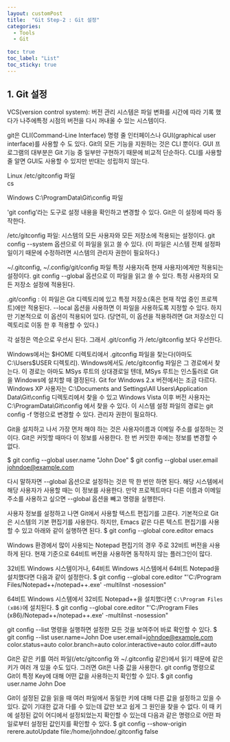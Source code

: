 ```yaml
---
layout: customPost
title:  "Git Step-2 : Git 설정"
categories: 
  - Tools
  - Git
  
toc: true
toc_label: "List"
toc_sticky: true 
---
```

## 1. Git 설정

VCS(version control system): 버전 관리 시스템은 파일 변화를 시간에 따라 기록 했다가 나주에특정 시점의 버전을 다시 꺼내올 수 있는 시스템이다.

git은 CLI(Command-Line Interface) 명령 줄 인터페이스나 GUI(graphical user interface)를 사용할 수 도 있다.
Git의 모든 기능을 지원하는 것은 CLI 뿐이다. GUI 프로그램의 대부분은 Git 기능 중 일부만 구현하기 때문에 비교적 단순하다. 
 CLI를 사용할 줄 알면 GUI도 사용할 수 있지만 반대는 성립하지 않는다.

 Linux
/etc/gitconfig 파일                                                                        
cs

Windows
C:\ProgramData\Git\config 파일      

'git config’라는 도구로 설정 내용을 확인하고 변경할 수 있다. Git은 이 설정에 따라 동작한다.

/etc/gitconfig 파일: 
시스템의 모든 사용자와 모든 저장소에 적용되는 설정이다. git config --system 옵션으로 이 파일을 읽고 쓸 수 있다. 
(이 파일은 시스템 전체 설정파일이기 때문에 수정하려면 시스템의 관리자 권한이 필요하다.)

~/.gitconfig, ~/.config/git/config 파일
특정 사용자(즉 현재 사용자)에게만 적용되는 설정이다. git config --global 옵션으로 이 파일을 읽고 쓸 수 있다. 
특정 사용자의 모든 저장소 설정에 적용된다.

.git/config : 
이 파일은 Git 디렉토리에 있고 특정 저장소(혹은 현재 작업 중인 프로젝트)에만 적용된다. 
--local 옵션을 사용하면 이 파일을 사용하도록 지정할 수 있다. 하지만 기본적으로 이 옵션이 적용되어 있다. 
(당연히, 이 옵션을 적용하려면 Git 저장소인 디렉토리로 이동 한 후 적용할 수 있다.)


각 설정은 역순으로 우선시 된다. 그래서 .git/config 가 /etc/gitconfig 보다 우선한다.

Windows에서는 $HOME 디렉토리에서 .gitconfig 파일을 찾는다(아마도 C:\Users\$USER 디렉토리). 
Windows에서도 /etc/gitconfig 파일은 그 경로에서 찾는다. 이 경로는 아마도 MSys 루트의 상대경로일 텐데, 
MSys 루트는 인스톨러로 Git을 Windows에 설치할 때 결정된다. 
Git for Windows 2.x 버전에서는 조금 다르다. 
Windows XP 사용자는 C:\Documents and Settings\All Users\Application Data\Git\config 디렉토리에서 찾을 수 있고 
Windows Vista 이후 버전 사용자는 C:\ProgramData\Git\config 에서 찾을 수 있다. 
이 시스템 설정 파일의 경로는 git config -f <file> 명령으로 변경할 수 있다. 관리자 권한이 필요하다.


Git을 설치하고 나서 가장 먼저 해야 하는 것은 사용자이름과 이메일 주소를 설정하는 것이다. 
Git은 커밋할 때마다 이 정보를 사용한다. 한 번 커밋한 후에는 정보를 변경할 수 없다.

$ git config --global user.name "John Doe"
$ git config --global user.email johndoe@example.com

다시 말하자면 --global 옵션으로 설정하는 것은 딱 한 번만 하면 된다. 
해당 시스템에서 해당 사용자가 사용할 때는 이 정보를 사용한다. 
만약 프로젝트마다 다른 이름과 이메일 주소를 사용하고 싶으면 --global 옵션을 빼고 명령을 실행한다.


사용자 정보를 설정하고 나면 Git에서 사용할 텍스트 편집기를 고른다. 기본적으로 Git은 시스템의 기본 편집기를 사용한다.
하지만, Emacs 같은 다른 텍스트 편집기를 사용할 수 있고 아래와 같이 실행하면 된다.
$ git config --global core.editor emacs


Windows 환경에서 많이 사용되는 Notepad 편집기의 경우 주로 32비트 버전을 사용하게 된다. 
현재 기준으로 64비트 버전을 사용하면 동작하지 않는 플러그인이 많다. 

32비트 Windows 시스템이거나, 64비트 Windows 시스템에서 64비트 Notepad을 설치했다면 다음과 같이 설정한다.
$ git config --global core.editor "'C:/Program Files/Notepad++/notepad++.exe' -multiInst -nosession"

64비트 Windows 시스템에서 32비트 Notepad++을 설치했다면 `C:\Program Files (x86)`에 설치된다.
$ git config --global core.editor "'C:/Program Files (x86)/Notepad++/notepad++.exe' -multiInst -nosession"


git config --list 명령을 실행하면 설정한 모든 것을 보여주어 바로 확인할 수 있다.
$ git config --list
user.name=John Doe
user.email=johndoe@example.com
color.status=auto
color.branch=auto
color.interactive=auto
color.diff=auto


Git은 같은 키를 여러 파일(/etc/gitconfig 와 ~/.gitconfig 같은)에서 읽기 때문에 
같은 키가 여러 개 있을 수도 있다. 그러면 Git은 나중 값을 사용한다.
git config <key> 명령으로 Git이 특정 Key에 대해 어떤 값을 사용하는지 확인할 수 있다.
$ git config user.name
John Doe


Git이 설정된 값을 읽을 때 여러 파일에서 동일한 키에 대해 다른 값을 설정하고 있을 수 있다.
값이 기대한 값과 다를 수 있는데 값만 보고 쉽게 그 원인을 찾을 수 없다. 
이 때 키에 설정된 값이 어디에서 설정되었는지 확인할 수 있는데 
다음과 같은 명령으로 어떤 파일로부터 설정된 값인지를 확인할 수 있다.
$ git config --show-origin rerere.autoUpdate
file:/home/johndoe/.gitconfig	false